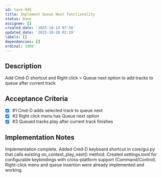 ```yaml
---
id: task-045
title: Implement Queue Next functionality
status: Done
assignee: []
created_date: '2025-10-12 07:56'
updated_date: '2025-10-20 02:19'
labels: []
dependencies: []
ordinal: 1000
---
```


## Description

Add Cmd-D shortcut and Right click > Queue next option to add tracks to queue after current track

## Acceptance Criteria
<!-- AC:BEGIN -->
- [x] #1 Cmd-D adds selected track to queue next
- [x] #2 Right click menu has Queue next option
- [x] #3 Queued tracks play after current track finishes
<!-- AC:END -->

## Implementation Notes

Implementation complete. Added Cmd-D keyboard shortcut in core/gui.py that calls existing on_context_play_next() method. Created settings.toml for configurable keybindings with cross-platform support (Command/Control). Right-click menu and queue insertion were already implemented and working.
